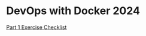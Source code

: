 # DevOps with Docker 2024

[Part 1 Exercise Checklist](https://github.com/mizhonka/devopswithdocker/blob/main/part1/exercises.md)
